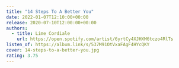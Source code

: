 ```yaml
---
title: "14 Steps To A Better You"
date: 2022-01-07T12:10:00+00:00
release: 2020-07-10T12:00:00+00:00
authors:
  - title: Lime Cordiale
    url: https://open.spotify.com/artist/6yrtCy4XJHXM6tczo4RlTs
listen_of: https://album.link/s/537M91OtVxaFAgF4HYcQKY
cover: 14-steps-to-a-better-you.jpg
rating: 3.75
---
```

